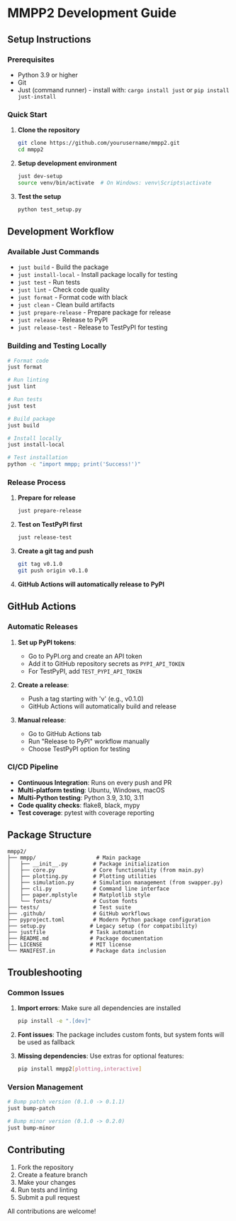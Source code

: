 # MMPP2 Development Guide

## Setup Instructions

### Prerequisites
- Python 3.9 or higher
- Git
- Just (command runner) - install with: `cargo install just` or `pip install just-install`

### Quick Start

1. **Clone the repository**
   ```bash
   git clone https://github.com/yourusername/mmpp2.git
   cd mmpp2
   ```

2. **Setup development environment**
   ```bash
   just dev-setup
   source venv/bin/activate  # On Windows: venv\Scripts\activate
   ```

3. **Test the setup**
   ```bash
   python test_setup.py
   ```

## Development Workflow

### Available Just Commands

- `just build` - Build the package
- `just install-local` - Install package locally for testing
- `just test` - Run tests
- `just lint` - Check code quality
- `just format` - Format code with black
- `just clean` - Clean build artifacts
- `just prepare-release` - Prepare package for release
- `just release` - Release to PyPI
- `just release-test` - Release to TestPyPI for testing

### Building and Testing Locally

```bash
# Format code
just format

# Run linting
just lint

# Run tests
just test

# Build package
just build

# Install locally
just install-local

# Test installation
python -c "import mmpp; print('Success!')"
```

### Release Process

1. **Prepare for release**
   ```bash
   just prepare-release
   ```

2. **Test on TestPyPI first**
   ```bash
   just release-test
   ```

3. **Create a git tag and push**
   ```bash
   git tag v0.1.0
   git push origin v0.1.0
   ```

4. **GitHub Actions will automatically release to PyPI**

## GitHub Actions

### Automatic Releases

1. **Set up PyPI tokens**:
   - Go to PyPI.org and create an API token
   - Add it to GitHub repository secrets as `PYPI_API_TOKEN`
   - For TestPyPI, add `TEST_PYPI_API_TOKEN`

2. **Create a release**:
   - Push a tag starting with 'v' (e.g., v0.1.0)
   - GitHub Actions will automatically build and release

3. **Manual release**:
   - Go to GitHub Actions tab
   - Run "Release to PyPI" workflow manually
   - Choose TestPyPI option for testing

### CI/CD Pipeline

- **Continuous Integration**: Runs on every push and PR
- **Multi-platform testing**: Ubuntu, Windows, macOS
- **Multi-Python testing**: Python 3.9, 3.10, 3.11
- **Code quality checks**: flake8, black, mypy
- **Test coverage**: pytest with coverage reporting

## Package Structure

```
mmpp2/
├── mmpp/                   # Main package
│   ├── __init__.py        # Package initialization
│   ├── core.py            # Core functionality (from main.py)
│   ├── plotting.py        # Plotting utilities
│   ├── simulation.py      # Simulation management (from swapper.py)
│   ├── cli.py             # Command line interface
│   ├── paper.mplstyle     # Matplotlib style
│   └── fonts/             # Custom fonts
├── tests/                 # Test suite
├── .github/               # GitHub workflows
├── pyproject.toml         # Modern Python package configuration
├── setup.py              # Legacy setup (for compatibility)
├── justfile              # Task automation
├── README.md             # Package documentation
├── LICENSE               # MIT license
└── MANIFEST.in           # Package data inclusion
```

## Troubleshooting

### Common Issues

1. **Import errors**: Make sure all dependencies are installed
   ```bash
   pip install -e ".[dev]"
   ```

2. **Font issues**: The package includes custom fonts, but system fonts will be used as fallback

3. **Missing dependencies**: Use extras for optional features:
   ```bash
   pip install mmpp2[plotting,interactive]
   ```

### Version Management

```bash
# Bump patch version (0.1.0 -> 0.1.1)
just bump-patch

# Bump minor version (0.1.0 -> 0.2.0)
just bump-minor
```

## Contributing

1. Fork the repository
2. Create a feature branch
3. Make your changes
4. Run tests and linting
5. Submit a pull request

All contributions are welcome!
